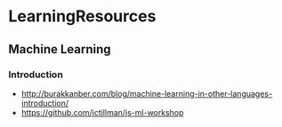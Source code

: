 # LearningResources

## Machine Learning
### Introduction 
- http://burakkanber.com/blog/machine-learning-in-other-languages-introduction/
- https://github.com/jctillman/js-ml-workshop
